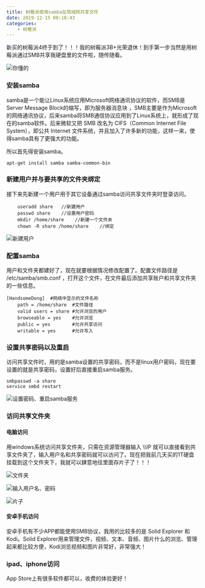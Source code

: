 ```yaml
---
title: 树莓派使用samba在局域网共享文件
date: 2019-12-15 00:18:43
categories: 
    - 树莓派
---
```

新买的树莓派4终于到了！！！我的树莓派3B+光荣退休！到手第一步当然是用树莓派通过SMB共享我硬盘里的文件啦，随传随看。

![你懂的](https://img-blog.csdnimg.cn/20201114191323554.jpg)

### 安装samba
samba是一个能让Linux系统应用Microsoft网络通讯协议的软件，而SMB是Server Message Block的缩写，即为服务器消息块 ，SMB主要是作为Microsoft的网络通讯协议，后来samba将SMB通信协议应用到了Linux系统上，就形成了现在的samba软件。后来微软又把 SMB 改名为 CIFS（Common Internet File System），即公共 Internet 文件系统，并且加入了许多新的功能，这样一来，使得samba具有了更强大的功能。

所以首先得安装samba。
```
apt-get install samba samba-common-bin
```

### 新建用户并与要共享的文件夹绑定

接下来先新建一个用户用于其它设备通过samba访问共享文件夹时登录访问。

```
    useradd share	//新建用户
    passwd share    //设置用户密码
    mkdir /home/share    //新建一个文件夹
    chown -R share /home/share    //绑定
```

![新建用户](https://img-blog.csdnimg.cn/20201114191429468.jpg)

### 配置samba

用户和文件夹都建好了，现在就要根据情况修改配置了。配置文件路径是 /etc/samba/smb.conf ，打开这个文件，在文件最后添加共享账户和共享文件夹的一些信息。

```
[HandsomeDong]	#网络中显示的文件名称
    path = /home/share	#文件路径
    valid users = share	#允许浏览的用户
    browseable = yes	#允许浏览
    public = yes		#允许共享访问
    writable = yes		#允许写入
```

### 设置共享密码以及重启

访问共享文件时，用的是samba设置的共享密码，而不是linux用户密码，现在要设置的就是共享密码，设置好后直接重启samba服务。

```
smbpasswd -a share
service smbd restart
```
![设置密码、重启samba服务](https://img-blog.csdnimg.cn/20201114191520419.jpg)

### 访问共享文件夹
#### 电脑访问
用windows系统访问共享文件夹，只需在资源管理器输入 \\\\IP 就可以直接看到共享文件夹了，输入用户名和共享密码就可以访问了。现在把我前几天买的1T硬盘挂载到这个文件夹下，我就可以肆意地往里面存片子了！！！


![文件夹](https://img-blog.csdnimg.cn/20201114191605648.jpg)

![输入用户名、密码](https://img-blog.csdnimg.cn/20201114191655170.jpg)

![片子](https://img-blog.csdnimg.cn/20201114191717536.jpg)

#### 安卓手机访问
安卓手机有不少APP都能使用SMB协议，我用的比较多的是 Solid Explorer 和 Kodi。Solid Explorer用来管理文件，视频、文本、音频、图片什么的浏览、管理起来都比较方便，Kodi浏览视频和图片非常好，非常强大！

### ipad、iphone访问
App Store上有很多软件都可以，收费的体验更好！

